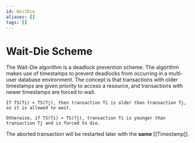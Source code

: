 ```yaml
---
id: WaitDie
aliases: []
tags: []
---
```


# Wait-Die Scheme

The Wait-Die algorithm is a deadlock prevention scheme. The algorithm makes use of timestamps to prevent deadlocks from occurring in a multi-user database environment. The concept is that transactions with older timestamps are given priority to access a resource, and transactions with newer timestamps are forced to wait.

```
If TS(Ti) < TS(Tj), then transaction Ti is older than transaction Tj, so it is allowed to wait.

Otherwise, if TS(Ti) > TS(Tj), transaction Ti is younger than transaction Tj and is forced to die. 
```

The aborted transaction will be restarted later with the **same** [[Timestamp]].


